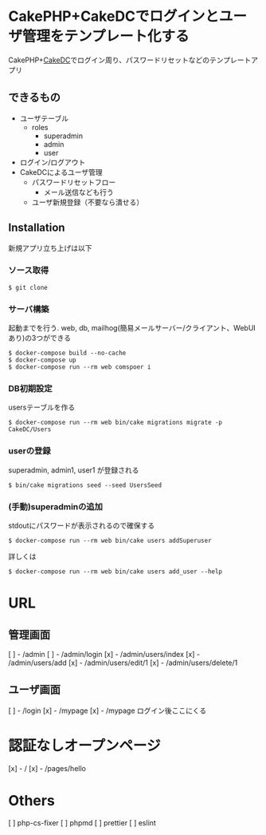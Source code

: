 # CakePHP+CakeDCでログインとユーザ管理をテンプレート化する

CakePHP+[CakeDC](https://github.com/CakeDC/users/)でログイン周り、パスワードリセットなどのテンプレートアプリ

## できるもの
- ユーザテーブル
  - roles
    - superadmin
    - admin
    - user
- ログイン/ログアウト
- CakeDCによるユーザ管理
  - パスワードリセットフロー
    - メール送信なども行う
  - ユーザ新規登録（不要なら潰せる）

## Installation

新規アプリ立ち上げは以下

### ソース取得
```
$ git clone
```

### サーバ構築
起動までを行う.
web, db, mailhog(簡易メールサーバー/クライアント、WebUIあり)の3つができる
```
$ docker-compose build --no-cache
$ docker-compose up
$ docker-compose run --rm web comspoer i
```

### DB初期設定
usersテーブルを作る
```
$ docker-compose run --rm web bin/cake migrations migrate -p CakeDC/Users
```

### userの登録
superadmin, admin1, user1 が登録される
```
$ bin/cake migrations seed --seed UsersSeed
```
### (手動)superadminの追加
stdoutにパスワードが表示されるので確保する
```
$ docker-compose run --rm web bin/cake users addSuperuser
```

詳しくは
```
$ docker-compose run --rm web bin/cake users add_user --help
```

# URL

## 管理画面
[ ] - /admin
[ ] - /admin/login
[x] - /admin/users/index
[x] - /admin/users/add
[x] - /admin/users/edit/1
[x] - /admin/users/delete/1

## ユーザ画面
[ ] - /login
  [x] - /mypage
  [x] - /mypage ログイン後ここにくる


# 認証なしオープンページ
[x] - /
[x] - /pages/hello


# Others
[ ] php-cs-fixer
[ ] phpmd
[ ] prettier
[ ] eslint
